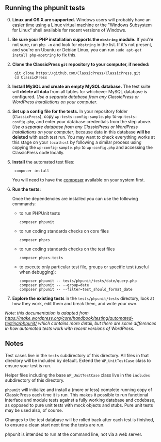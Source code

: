 ## Running the phpunit tests

0. **Linux and OS X are supported.** Windows users will probably have an easier time using a Linux virtual machine or the "Windows Subsystem for Linux" shell available for recent versions of Windows.

1. **Be sure your PHP installation supports the `mbstring` module.** If you're not sure, run `php -m` and look for `mbstring` in the list. If it's not present, and you're on Ubuntu or Debian Linux, you can run `sudo apt-get install php-mbstring` to fix this.

2. **Clone the ClassicPress `git` repository to your computer, if needed:**

		git clone https://github.com/ClassicPress/ClassicPress.git
		cd ClassicPress

3. **Install MySQL and create an empty MySQL database.** The test suite will **delete all data** from all tables for whichever MySQL database is configured. *Use a separate database from any ClassicPress or WordPress installations on your computer*.

4. **Set up a config file for the tests.** In your repository folder (`ClassicPress`), copy `wp-tests-config-sample.php` to `wp-tests-config.php`, and enter your database credentials from the step above. *Use a separate database from any ClassicPress or WordPress installations on your computer*, because data in this database **will be deleted** with each test run. You may want to check everything works at this stage on your `localhost` by following a similar process using copying the `wp-config-sample.php` to `wp-config.php` and accessing the ClassicPress code locally.

5. **Install** the automated test files:

		composer install

	You will need to have the [composer](https://getcomposer.org) available on your system first.

6. **Run the tests:**

	Once the dependencies are installed you can use the following commands:

	- to run PHPUnit tests

		`composer phpunit`

	- to run coding standards checks on core files

		`composer phpcs`

	- to run coding standards checks on the test files

		`composer phpcs-tests`

	- to execute only particular test file, groups or specific test (useful when debugging):

		```
		composer phpunit -- tests/phpunit/tests/date/query.php
		composer phpunit -- --group=date
		composer phpunit -- --filter=test_should_format_date
		```

7. **Explore the existing tests** in the `tests/phpunit/tests` directory, look at how they work, edit them and break them, and write your own.

_Note: this documentation is adapted from https://make.wordpress.org/core/handbook/testing/automated-testing/phpunit/ which contains more detail, but there are some differences in how automated tests work with recent versions of WordPress._

## Notes

Test cases live in the `tests` subdirectory of this directory.  All files in that directory will be included by default.  Extend the `WP_UnitTestCase` class to ensure your test is run.

Helper files including the base `WP_UnitTestCase` class live in the `includes` subdirectory of this directory.

`phpunit` will initialize and install a (more or less) complete running copy of ClassicPress each time it is run.  This makes it possible to run functional interface and module tests against a fully working database and codebase, as opposed to pure unit tests with mock objects and stubs.  Pure unit tests may be used also, of course.

Changes to the test database will be rolled back after each test is finished, to ensure a clean start next time the tests are run.

phpunit is intended to run at the command line, not via a web server.
